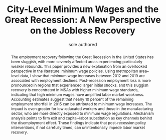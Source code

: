 ---
layout: post
title: "City-Level Minimum Wages and the Great Recession: A New Perspective on the Jobless Recovery"
category: Job Market Paper
author: sole authored
highlight: true
abstract: "The employment recovery following the Great Recession in the United States has been sluggish, with more severely affected areas experiencing particularly weaker rebounds. This paper provides a new explanation from an overlooked perspective in the literature: minimum wage policies. Using metropolitan area–level data, I show that minimum wage increases between 2012 and 2019 are associated with employment declines. Post-recession employment loss is more pronounced in regions that experienced larger initial shocks, and this sluggish recovery is concentrated in MSAs with higher minimum wage standards, indicating that high minimum wages have amplified labor market weakness. Accounting estimates suggest that nearly 10 percent of the remaining employment shortfall in 2015 can be attributed to minimum wage increases. The impact is even greater for low-educated workers and those in the manufacturing sector, who are more directly exposed to minimum wage regulations. Mechanism analysis points to firm exit and capital–labor substitution as key channels behind the disemployment effect. These findings indicate that post-recession policy interventions, if not carefully timed, can unintentionally impede labor market recovery."
---